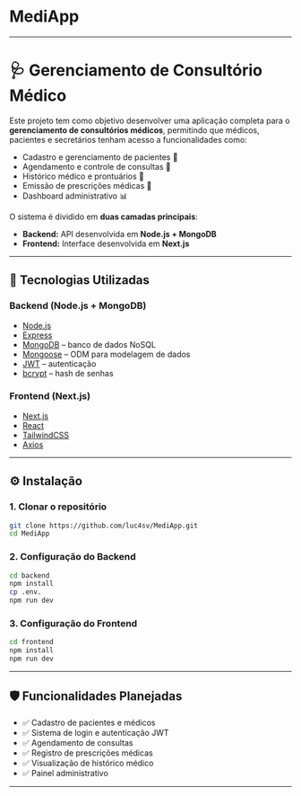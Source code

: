 # MediApp

---

# 🩺 Gerenciamento de Consultório Médico

Este projeto tem como objetivo desenvolver uma aplicação completa para o **gerenciamento de consultórios médicos**, permitindo que médicos, pacientes e secretários tenham acesso a funcionalidades como:

* Cadastro e gerenciamento de pacientes 👤
* Agendamento e controle de consultas 📅
* Histórico médico e prontuários 📝
* Emissão de prescrições médicas 💊
* Dashboard administrativo 📊

O sistema é dividido em **duas camadas principais**:

* **Backend:** API desenvolvida em **Node.js + MongoDB**
* **Frontend:** Interface desenvolvida em **Next.js**

---

## 🚀 Tecnologias Utilizadas

### Backend (Node.js + MongoDB)

* [Node.js](https://nodejs.org/)
* [Express](https://expressjs.com/)
* [MongoDB](https://www.mongodb.com/) – banco de dados NoSQL
* [Mongoose](https://mongoosejs.com/) – ODM para modelagem de dados
* [JWT](https://jwt.io/) – autenticação
* [bcrypt](https://www.npmjs.com/package/bcrypt) – hash de senhas

### Frontend (Next.js)

* [Next.js](https://nextjs.org/)
* [React](https://react.dev/)
* [TailwindCSS](https://tailwindcss.com/)
* [Axios](https://axios-http.com/)

---

## ⚙️ Instalação

### 1. Clonar o repositório

```bash
git clone https://github.com/luc4sv/MediApp.git
cd MediApp
```

### 2. Configuração do Backend

```bash
cd backend
npm install
cp .env.
npm run dev
```

### 3. Configuração do Frontend

```bash
cd frontend
npm install
npm run dev
```

---

## 🛡️ Funcionalidades Planejadas

* ✅ Cadastro de pacientes e médicos
* ✅ Sistema de login e autenticação JWT
* ✅ Agendamento de consultas
* ✅ Registro de prescrições médicas
* ✅ Visualização de histórico médico
* ✅ Painel administrativo

---
